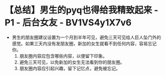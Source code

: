 # 【总结】男生的pyq也得给我精致起来 - P1 - 后台女友 - BV1VS4y1X7v6

-   男生的朋友圈建议设置为一个月到半年可见，避免三天可见给人巨人坠门外的感觉。如果三天内没有发朋友圈，新加的女生就看不到任何内容，容易忘记你。
    1.  朋友圈内容应包含哪些内容，以便留下印象。
    2.  避免三天可见，以免新加的女生无法看到你的朋友圈。
    3.  朋友圈内容应引起兴趣，留下记忆点，避免被忘记。